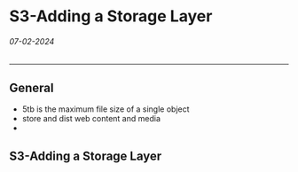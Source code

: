 # S3-Adding a Storage Layer
###### 07-02-2024
---
## General
- 5tb is the maximum file size of a single object
- store and dist web content and media
- 
## S3-Adding a Storage Layer